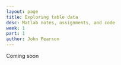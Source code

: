 ```yaml
---
layout: page
title: Exploring table data
desc: Matlab notes, assignments, and code
week: 1
part: 1
author: John Pearson
---
```

Coming soon
